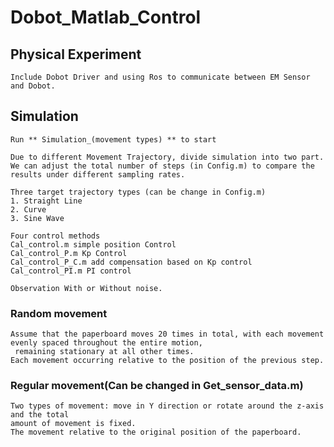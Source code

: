 # Dobot_Matlab_Control

## Physical Experiment
    Include Dobot Driver and using Ros to communicate between EM Sensor and Dobot.

## Simulation
    Run ** Simulation_(movement types) ** to start

    Due to different Movement Trajectory, divide simulation into two part. 
    We can adjust the total number of steps (in Config.m) to compare the results under different sampling rates.

    Three target trajectory types (can be change in Config.m)
    1. Straight Line
    2. Curve
    3. Sine Wave

    Four control methods
    Cal_control.m simple position Control
    Cal_control_P.m Kp Control
    Cal_control_P_C.m add compensation based on Kp control
    Cal_control_PI.m PI control

    Observation With or Without noise.

    


### Random movement
    Assume that the paperboard moves 20 times in total, with each movement evenly spaced throughout the entire motion,
     remaining stationary at all other times.
    Each movement occurring relative to the position of the previous step.

### Regular movement(Can be changed in Get_sensor_data.m)
    Two types of movement: move in Y direction or rotate around the z-axis and the total 
    amount of movement is fixed.
    The movement relative to the original position of the paperboard.
